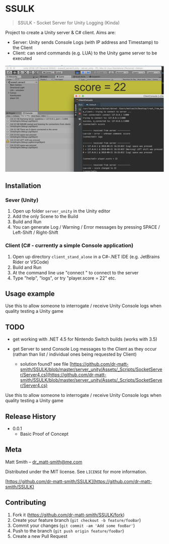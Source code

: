 # SSULK
> SSULK - Socket Server for Unity Logging (Kinda)


Project to create a Unity server & C# client. Aims are:

- Server: Unity sends Console Logs (with IP address and Timestamp) to the Client
- Client: can send commands (e.g. LUA) to the Unity game server to be executed

![SSULK screenshot](header.png)

## Installation

### Sever (Unity)

1. Open up folder `server_unity` in the Unity editor
1. Add the only Scene to the Build
1. Build and Run
1. You can generate Log / Warning / Error messages by pressing SPACE / Left-Shift / Right-Shift 

### Client (C# - currently a simple Console application)

1. Open up directory `client_stand_alone` in a C#-.NET IDE (e.g. JetBrains Rider or VSCode)
1. Build and Run
1. At the command line use "connect <ip> <port>" to connect to the server
1. Type "help", "logs", or try "player.score = 22" etc.


## Usage example

Use this to allow someone to interrogate / receive Unity Console logs when quality testing a Unity game

## TODO

- get working with .NET 4.5 for Nintendo Switch builds (works with 3.5)

- get Server to send Console Log messages to the Client as they occur (rathan than list / individual ones being requested by Client)

   - solution found? see file [https://github.com/dr-matt-smith/SSULK/blob/master/server_unity/Assets/_Scripts/SocketServer/Server4.cs](https://github.com/dr-matt-smith/SSULK/blob/master/server_unity/Assets/_Scripts/SocketServer/Server4.cs)

Use this to allow someone to interrogate / receive Unity Console logs when quality testing a Unity game

## Release History

* 0.0.1
    * Basic Proof of Concept

## Meta

Matt Smith – dr_matt-smith@me.com

Distributed under the MIT license. See ``LICENSE`` for more information.

[https://github.com/dr-matt-smith/SSULK](https://github.com/dr-matt-smith/SSULK)

## Contributing

1. Fork it (<https://github.com/dr-matt-smith/SSULK/fork>)
2. Create your feature branch (`git checkout -b feature/fooBar`)
3. Commit your changes (`git commit -am 'Add some fooBar'`)
4. Push to the branch (`git push origin feature/fooBar`)
5. Create a new Pull Request

